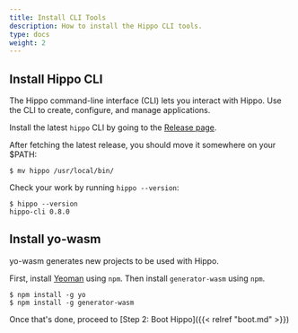 ```yaml
---
title: Install CLI Tools
description: How to install the Hippo CLI tools.
type: docs
weight: 2
---
```


## Install Hippo CLI

The Hippo command-line interface (CLI) lets you interact with Hippo. Use the
CLI to create, configure, and manage applications.

Install the latest `hippo` CLI by going to the
[Release page](https://github.com/deislabs/hippo-cli/releases).

After fetching the latest release, you should move it somewhere on your $PATH:

```console
$ mv hippo /usr/local/bin/
```

Check your work by running `hippo --version`:

```console
$ hippo --version
hippo-cli 0.8.0
```

## Install yo-wasm

yo-wasm generates new projects to be used with Hippo.

First, install [Yeoman](http://yeoman.io/) using `npm`. Then install
`generator-wasm` using `npm`.

```console
$ npm install -g yo
$ npm install -g generator-wasm
```

Once that's done, proceed to [Step 2: Boot Hippo]({{< relref "boot.md" >}})
